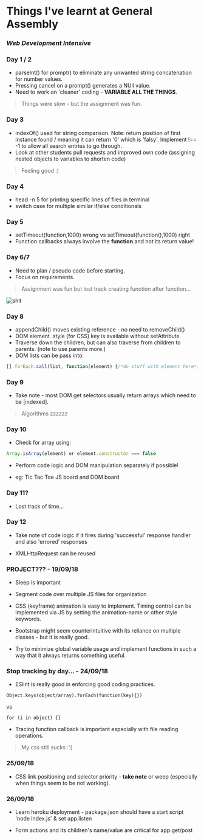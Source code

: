 # Things I've learnt at General Assembly
### *Web Development Intensive*
### Day 1 / 2
* parseInt() for prompt() to eliminate any unwanted string concatenation for number values.
* Pressing cancel on a prompt() generates a NUll value.
* Need to work on 'cleaner' coding - **VARIABLE ALL THE THINGS**.
>Things were slow - but the assignment was fun.

### Day 3
* indexOf() used for string comparison. Note: return position of first instance found / meaning it can return '0' which is 'falsy'. Implement !== -1 to allow all search entries to go through.
* Look at other students pull requests and improved own code (assigning nested objects to variables to shorten code)
>Feeling good :)

### Day 4
* head -n 5 for printing specific lines of files in terminal
* switch case for multiple similar if/else conditionals

### Day 5
* setTimeout(function,1000) wrong vs setTimeout(function(),1000) right
* Function callbacks always involve the **function** and not its return value!

### Day 6/7
* Need to plan / pseudo code before starting.
* Focus on requirements.
>Assignment was fun but lost track creating function after function...

![shit](https://media.giphy.com/media/26tnnpcYVRNJGlHy0/giphy.gif)

### Day 8
* appendChild() moves existing reference - no need to removeChild()
* DOM element .style (for CSS) key is available without setAttribute
* Traverse down the children, but can also traverse from children to parents. (note to use parents more.)
* DOM lists can be pass into: 
```javascript
[].forEach.call(list, function(element) {/*do stuff with element here*/})
```
### Day 9
* Take note - most DOM get selectors usually return arrays which need to be [indexed].

> Algorithms zzzzzz

### Day 10
* Check for array using:
```javascript
Array.isArray(element) or element.constructor === false
```
* Perform code logic and DOM manipulation separately if possible!

* eg: Tic Tac Toe JS board and DOM board

### Day 11?

* Lost track of time...

### Day 12

* Take note of code logic if it fires during 'successful' response handler and also 'errored' responses

* XMLHttpRequest can be reused

### PROJECT??? - 19/09/18

* Sleep is important

* Segment code over multiple JS files for organization

* CSS (keyframe) animation is easy to implement. Timing control can be implemented via JS by setting the animation-name or other style keywords.

* Bootstrap might seem counterintuitive with its reliance on multiple classes - but it is really good.

* Try to minimize global variable usage and implement functions in such a way that it always returns something useful. 

### Stop tracking by day... - 24/09/18

* ESlint is really good in enforcing good coding practices.

```
Object.keys(object/array).forEach(function(key){}) 
```
vs
```
for (i in object) {}
```

* Tracing function callback is important especially with file reading operations.

> My css still sucks :'( 

### 25/09/18

* CSS link positioning and selector priority - **take note** or weep (especially when things seem to be not working).

### 26/09/18

* Learn heroku deployment - package.json should have a start script 'node index.js' & set app.listen 

* Form actions and its children's name/value are critical for app.get/post